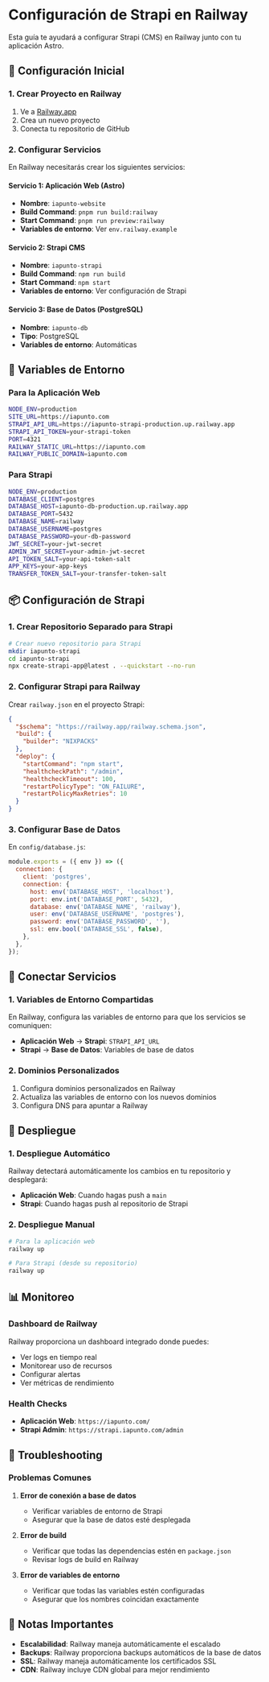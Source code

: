 # Configuración de Strapi en Railway

Esta guía te ayudará a configurar Strapi (CMS) en Railway junto con tu aplicación Astro.

## 🚀 Configuración Inicial

### 1. Crear Proyecto en Railway

1. Ve a [Railway.app](https://railway.app)
2. Crea un nuevo proyecto
3. Conecta tu repositorio de GitHub

### 2. Configurar Servicios

En Railway necesitarás crear los siguientes servicios:

#### Servicio 1: Aplicación Web (Astro)
- **Nombre**: `iapunto-website`
- **Build Command**: `pnpm run build:railway`
- **Start Command**: `pnpm run preview:railway`
- **Variables de entorno**: Ver `env.railway.example`

#### Servicio 2: Strapi CMS
- **Nombre**: `iapunto-strapi`
- **Build Command**: `npm run build`
- **Start Command**: `npm start`
- **Variables de entorno**: Ver configuración de Strapi

#### Servicio 3: Base de Datos (PostgreSQL)
- **Nombre**: `iapunto-db`
- **Tipo**: PostgreSQL
- **Variables de entorno**: Automáticas

## 🔧 Variables de Entorno

### Para la Aplicación Web
```bash
NODE_ENV=production
SITE_URL=https://iapunto.com
STRAPI_API_URL=https://iapunto-strapi-production.up.railway.app
STRAPI_API_TOKEN=your-strapi-token
PORT=4321
RAILWAY_STATIC_URL=https://iapunto.com
RAILWAY_PUBLIC_DOMAIN=iapunto.com
```

### Para Strapi
```bash
NODE_ENV=production
DATABASE_CLIENT=postgres
DATABASE_HOST=iapunto-db-production.up.railway.app
DATABASE_PORT=5432
DATABASE_NAME=railway
DATABASE_USERNAME=postgres
DATABASE_PASSWORD=your-db-password
JWT_SECRET=your-jwt-secret
ADMIN_JWT_SECRET=your-admin-jwt-secret
API_TOKEN_SALT=your-api-token-salt
APP_KEYS=your-app-keys
TRANSFER_TOKEN_SALT=your-transfer-token-salt
```

## 📦 Configuración de Strapi

### 1. Crear Repositorio Separado para Strapi

```bash
# Crear nuevo repositorio para Strapi
mkdir iapunto-strapi
cd iapunto-strapi
npx create-strapi-app@latest . --quickstart --no-run
```

### 2. Configurar Strapi para Railway

Crear `railway.json` en el proyecto Strapi:

```json
{
  "$schema": "https://railway.app/railway.schema.json",
  "build": {
    "builder": "NIXPACKS"
  },
  "deploy": {
    "startCommand": "npm start",
    "healthcheckPath": "/admin",
    "healthcheckTimeout": 100,
    "restartPolicyType": "ON_FAILURE",
    "restartPolicyMaxRetries": 10
  }
}
```

### 3. Configurar Base de Datos

En `config/database.js`:

```javascript
module.exports = ({ env }) => ({
  connection: {
    client: 'postgres',
    connection: {
      host: env('DATABASE_HOST', 'localhost'),
      port: env.int('DATABASE_PORT', 5432),
      database: env('DATABASE_NAME', 'railway'),
      user: env('DATABASE_USERNAME', 'postgres'),
      password: env('DATABASE_PASSWORD', ''),
      ssl: env.bool('DATABASE_SSL', false),
    },
  },
});
```

## 🔗 Conectar Servicios

### 1. Variables de Entorno Compartidas

En Railway, configura las variables de entorno para que los servicios se comuniquen:

- **Aplicación Web** → **Strapi**: `STRAPI_API_URL`
- **Strapi** → **Base de Datos**: Variables de base de datos

### 2. Dominios Personalizados

1. Configura dominios personalizados en Railway
2. Actualiza las variables de entorno con los nuevos dominios
3. Configura DNS para apuntar a Railway

## 🚀 Despliegue

### 1. Despliegue Automático

Railway detectará automáticamente los cambios en tu repositorio y desplegará:

- **Aplicación Web**: Cuando hagas push a `main`
- **Strapi**: Cuando hagas push al repositorio de Strapi

### 2. Despliegue Manual

```bash
# Para la aplicación web
railway up

# Para Strapi (desde su repositorio)
railway up
```

## 📊 Monitoreo

### Dashboard de Railway

Railway proporciona un dashboard integrado donde puedes:

- Ver logs en tiempo real
- Monitorear uso de recursos
- Configurar alertas
- Ver métricas de rendimiento

### Health Checks

- **Aplicación Web**: `https://iapunto.com/`
- **Strapi Admin**: `https://strapi.iapunto.com/admin`

## 🔧 Troubleshooting

### Problemas Comunes

1. **Error de conexión a base de datos**
   - Verificar variables de entorno de Strapi
   - Asegurar que la base de datos esté desplegada

2. **Error de build**
   - Verificar que todas las dependencias estén en `package.json`
   - Revisar logs de build en Railway

3. **Error de variables de entorno**
   - Verificar que todas las variables estén configuradas
   - Asegurar que los nombres coincidan exactamente

## 📝 Notas Importantes

- **Escalabilidad**: Railway maneja automáticamente el escalado
- **Backups**: Railway proporciona backups automáticos de la base de datos
- **SSL**: Railway maneja automáticamente los certificados SSL
- **CDN**: Railway incluye CDN global para mejor rendimiento 
